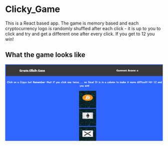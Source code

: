 # Clicky_Game

This is a React based app.  The game is memory based and each cryptocurrency logo is randomly shuffled after each click - it is up to you to click and try and get a different one after every click. If you get to 12 you win!

## What the game looks like
![](image/image.PNG)